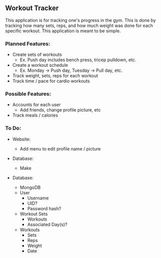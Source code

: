 ## Workout Tracker
This application is for tracking one's progress in the gym. This is done by tracking how many sets, reps, and how much weight was done for each specific workout. This application is meant to be simple.

### Planned Features:
- Create sets of workouts
    - Ex. Push day includes bench press, tricep pulldown, etc.
- Create a workout schedule
    - Ex. Monday -> Push day, Tuesday -> Pull day, etc.
- Track weight, sets, reps for each workout
- Track time / pace for cardio workouts

### Possible Features:
- Accounts for each user
    - Add friends, change profile picture, etc
- Track meals / calories

### To Do:
- Website:
    - Add menu to edit profile name / picture
- Database:
    - Make

- Database:
    - MongoDB
    - User
        - Username
        - UID?
        - Password hash?
    - Workout Sets
        - Workouts
        - Associated Day(s)?
    - Workouts
        - Sets
        - Reps
        - Weight
        - Date